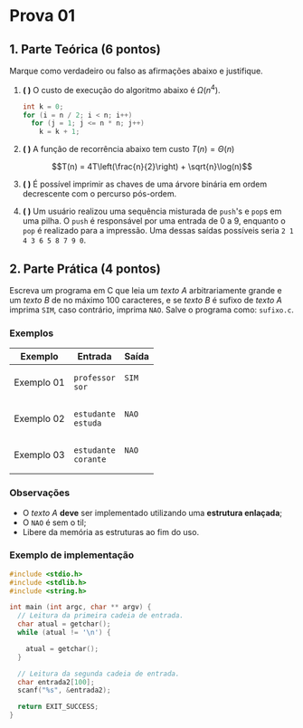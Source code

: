 # Prova 01

## 1. Parte Teórica (6 pontos)

Marque como verdadeiro ou falso as afirmações abaixo e justifique.

1. **( )** O custo de execução do algoritmo abaixo é $\Omega(n^4)$.

   ```c
   int k = 0;
   for (i = n / 2; i < n; i++)
     for (j = 1; j <= n * n; j++)
       k = k + 1;
   ```

2. **( )** A função de recorrência abaixo tem custo $T(n) = \Theta(n)$

$$T(n) = 4T\left(\frac{n}{2}\right) + \sqrt{n}\log(n)$$

3. **( )** É possível imprimir as chaves de uma árvore binária em ordem
decrescente com o percurso pós-ordem.

4. **( )** Um usuário realizou uma sequência misturada de `push`'s e `pop`s
em uma pilha. O `push` é responsável por uma entrada de 0 a 9, enquanto o
`pop` é realizado para a impressão. Uma dessas saídas possíveis seria
`2 1 4 3 6 5 8 7 9 0`.

## 2. Parte Prática (4 pontos)

Escreva um programa em C que leia um *texto A* arbitrariamente grande e um 
*texto B* de no máximo 100 caracteres, e se *texto B* é sufixo de
*texto A* imprima `SIM`, caso contrário, imprima `NAO`. Salve o programa
como: `sufixo.c`.

### Exemplos

<table>
  <thead>
    <th>Exemplo</th>
    <th>Entrada</th>
    <th>Saída</th>
  </thead>
  <tbody>
    <tr>
      <td>Exemplo 01</td>
      <td><pre><code>professor<br>sor</code></pre></td>
      <td valign="top"><pre><code>SIM<br> </code></pre></td>
    </tr>
    <tr>
      <td>Exemplo 02</td>
      <td><pre><code>estudante<br>estuda</code></pre></td>
      <td valign="top"><pre><code>NAO<br> </code></pre></td>
    </tr>
    <tr>
      <td>Exemplo 03</td>
      <td><pre><code>estudante<br>corante</code></pre></td>
      <td valign="top"><pre><code>NAO<br> </code></pre></td>
    </tr>
  </tbody>
</table>

### Observações

- O *texto A* **deve** ser implementado utilizando uma **estrutura enlaçada**;
- O `NAO` é sem o til;
- Libere da memória as estruturas ao fim do uso.

### Exemplo de implementação

```c
#include <stdio.h>
#include <stdlib.h>
#include <string.h>

int main (int argc, char ** argv) {
  // Leitura da primeira cadeia de entrada.
  char atual = getchar();
  while (atual != '\n') {

    atual = getchar();
  }

  // Leitura da segunda cadeia de entrada.
  char entrada2[100];
  scanf("%s", &entrada2);

  return EXIT_SUCCESS;
}
```